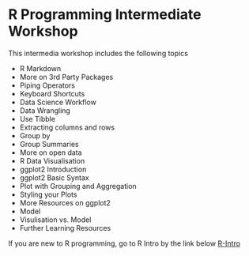 # R Programming Intermediate Workshop

This intermedia workshop includes the following topics

- R Markdown
- More on 3rd Party Packages
- Piping Operators
- Keyboard Shortcuts
- Data Science Workflow
- Data Wrangling
- Use Tibble
- Extracting columns and rows
- Group by
- Group Summaries
- More on open data
- R Data Visualisation
- ggplot2 Introduction
- ggplot2 Basic Syntax
- Plot with Grouping and Aggregation
- Styling your Plots
- More Resources on ggplot2
- Model
- Visulisation vs. Model
- Further Learning Resources

If you are new to R programming, go to R Intro by the link below
[R-Intro](https://github.com/ngsanluk/R-Intro)
